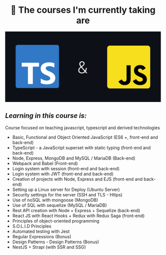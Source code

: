 
<h1 align="center">
🧠 The courses I'm currently taking are </h1>

<p align="center">
   <img src="@readmeImages/ts&js.png">
</p>

## <em>Learning in this course is:</em>

Course focused on teaching javascript, typescript and derived technologies

- Basic, Functional and Object Oriented JavaScript (ES6 +, front-end and back-end)
- TypeScript - a JavaScript superset with static typing (front-end and back-end)
- Node, Express, MongoDB and MySQL / MariaDB (Back-end)
- Webpack and Babel (Front-end)
- Login system with session (front-end and back-end)
- Login system with JWT (front-end and back-end)
- Creation of projects with Node, Express and EJS (front-end and back-end)
- Setting up a Linux server for Deploy (Ubuntu Server)
- Security settings for the server (SSH and TLS - Https)
- Use of noSQL with mongoose (MongoDB)
- Use of SQL with sequelize (MySQL / MariaDB)
- Rest API creation with Node + Express + Sequelize (back-end)
- React JS with React Hooks + Redux with Redux Saga (front-end)
- Principles of object-oriented programming
- S.O.L.I.D Principles
- Automated testing with Jest
- Regular Expressions (Bonus)
- Design Patterns - Design Patterns (Bonus)
- NestJS + Strapi (with SSR and SSG)
